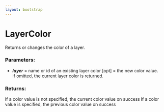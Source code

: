 ```yaml
---
layout: bootstrap
---
```


# LayerColor

Returns or changes the color of a layer.
        

### Parameters:

- ***layer*** = name or id of an existing layer
color [opt] = the new color value. If omitted, the current layer color is returned.
        

### Returns:


If a color value is not specified, the current color value on success
If a color value is specified, the previous color value on success
        
